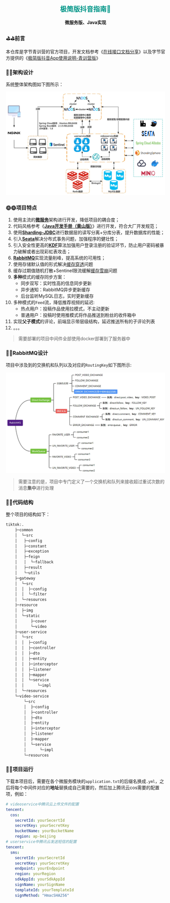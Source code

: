 <h2 align="center" style="color:#009688;font-weight: 800">极简版抖音指南🧭</h2>

<p align="center">
	<strong>微服务版、Java实现</strong>
</p>

### ⛳⛳前言

本仓库是字节青训营的官方项目，开发文档参考《[在线接口文档分享](https://apifox.com/apidoc/shared-7b33652d-6080-41bb-a70e-7a165d55daae)》以及字节官方提供的《[极简版抖音App使用说明-青训营版](https://bytedance.larkoffice.com/docs/doccnM9KkBAdyDhg8qaeGlIz7S7)》


### :memo::memo:架构设计

系统整体架构图如下图所示：

<img src="./resource/img/framework.jpg" alt="framework" style="zoom:80%;" />

### :sun_with_face::sun_with_face:项目特点

1. 使用主流的[**微服务**](https://spring.io/projects/spring-cloud)架构进行开发，降低项目的耦合度；
2. 代码风格参考《[**Java开发手册（黄山版）**](https://github.com/alibaba/p3c/blob/master/Java%E5%BC%80%E5%8F%91%E6%89%8B%E5%86%8C(%E9%BB%84%E5%B1%B1%E7%89%88).pdf)》进行开发，符合大厂开发规范；
3. 使用[**Sharding-JDBC**](https://shardingsphere.apache.org/document/4.1.0/cn/manual/sharding-jdbc/)进行数据层的读写分离+分库分表，提升数据库的性能；
4. 引入[**Seata**](https://seata.apache.org/zh-cn/)解决分布式事务问题，加强程序的健壮性；
5. 引入安全性更高的[**KDF**](https://mp.weixin.qq.com/s/TcGnktKbZK9hrvNvvO7kgQ)算法加强用户登录注册的验证环节，防止用户密码被暴力破解或者出现彩虹表攻击；
6. [**RabbitMQ**](https://www.rabbitmq.com/)实现流量削峰，提高系统的可用性；
7. 使用存储默认值的形式解决[缓存穿透](https://xiaolincoding.com/redis/cluster/cache_problem.html#%E7%BC%93%E5%AD%98%E7%A9%BF%E9%80%8F)问题
8. 缓存过期值随机打散+Sentinel限流缓解[缓存雪崩](https://xiaolincoding.com/redis/cluster/cache_problem.html#%E7%BC%93%E5%AD%98%E9%9B%AA%E5%B4%A9)问题
9. **多种**模式的缓存同步方案：
    - 同步双写：实时性高的信息同步更新
    - 异步通知：RabbitMQ异步更新缓存
    - 后台监听MySQL日志，实时更新缓存
10. 多种模式的`Feed`流，降低推荐视频的延迟:
    - 热点用户：投稿作品使用拉模式，不主动更新
    - 普通用户：投稿时使用推模式将作品推送到粉丝的收件箱中
11. 实现**父子模式**的评论，前端显示带层级结构，延迟推送所有的子评论列表
12. 。。。


> 需要部署的项目中间件全部使用docker部署到了服务器中

### :rabbit::rabbit:RabbitMQ设计

项目中涉及到的交换机和队列以及对应的`RoutingKey`如下图所示:

<img src="./resource/img/RabbitMQ.jpg" alt="framework" style="zoom:80%;" />

> 需要注意的是，项目中专门定义了一个交换机和队列来接收超过重试次数的消息**集中**进行处理

### :bug::bug:代码结构

整个项目的结构如下：

```sh
tiktok:.
    ├─common
    │  └─src
    │   ├─config
    │   ├─constant
    │   ├─exception
    │   ├─feign
    │   │  └─fallback
    │   ├─result
    │   └─utils
    ├─gateway
    │  └─src
    │  │  ├─config
    │  │  └─filter
    │  └─resources
    ├─resource
    │  ├─img
    │  └─static
    │      ├─cover
    │      └─video
    ├─user-service
    │  └─src
    │  │  ├─config
    │  │  ├─controller
    │  │  ├─dto
    │  │  ├─entity
    │  │  ├─interceptor
    │  │  ├─listener
    │  │  ├─mapper
    │  │  └─service
    │  │      └─impl
    │  └─resources
    └─video-service
        └─src
        │  ├─config
        │  ├─controller
        │  ├─dto
        │  ├─entity
        │  ├─interceptor
        │  ├─listener
        │  ├─mapper
        │  └─service
        │      └─impl
        └─resources
```

### :runner::runner:项目运行

下载本项目后，需要在各个微服务模块的`application.txt`的后缀名换成`.yml`，之后将每个中间件对应的**地址**替换成自己需要的，然后加上腾讯云cos需要的配置项，例如：

```yml
# videoservice中腾讯云上传文件的配置
tencent:
  cos:
    secretId: yourSecertId
    secretKey: yourSecretKey
    bucketName: yourBucketName
    region: ap-beijing
# userservice中腾讯云发送短信的配置
tencent:
  sms:
    secretId: yourSecretId
    secretKey: yourSecretKey
    endpoint: yourEndpoint
    region: yourRegion
    sdkAppId: yourSdkAppId
    signName: yourSignName
    templateId: yourTemplateId
    signMethod: "HmacSHA256"
```

